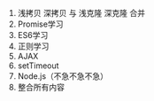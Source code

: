 1. 浅拷贝 深拷贝 与 浅克隆 深克隆 合并
2. Promise学习
3. ES6学习
4. 正则学习
5. AJAX
6. setTimeout
7. Node.js（不急不急不急）
8. 整合所有内容

